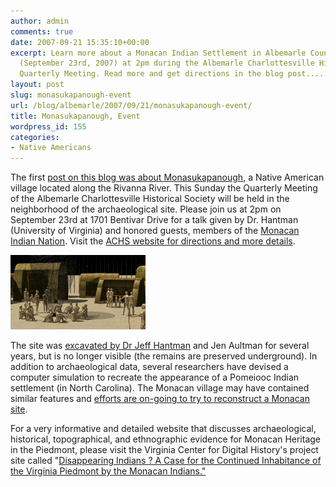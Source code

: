 ```yaml
---
author: admin
comments: true
date: 2007-09-21 15:35:10+00:00
excerpt: Learn more about a Monacan Indian Settlement in Albemarle County this Sunday
  (September 23rd, 2007) at 2pm during the Albemarle Charlottesville Historical Society's
  Quarterly Meeting. Read more and get directions in the blog post.....
layout: post
slug: monasukapanough-event
url: /blog/albemarle/2007/09/21/monasukapanough-event/
title: Monasukapanough, Event
wordpress_id: 155
categories:
- Native Americans
---
```


The first [post on this blog was about Monasukapanough](http://www.locohistory.org/blog/2007/02/07/monasukapanough/), a Native American village located along the Rivanna River. This Sunday the Quarterly Meeting of the Albemarle Charlottesville Historical Society will be held in the neighborhood of the archaeological site. Please join us at 2pm on September 23rd at 1701 Bentivar Drive for a talk given by Dr. Hantman (University of Virginia) and honored guests, members of the [Monacan Indian Nation](http://www.monacannation.com/). Visit the [ACHS website for directions and more details](http://www.albemarlehistory.org/). 

![Computer Simulation of a Pomeiooc Village, c. 1585](/wp-content/uploads/2007/09/monasukapanoughcomputer.jpg)

The site was [excavated by Dr Jeff Hantman](http://www.virginia.edu/insideuva/2000/10/hantman.html) and Jen Aultman for several years, but is no longer visible (the remains are preserved underground). In addition to archaeological data, several researchers have devised a computer simulation to recreate the appearance of a Pomeiooc Indian settlement (in North Carolina). The Monacan village may have contained similar features and [efforts are on-going to try to reconstruct a Monacan site](http://www.vcdh.virginia.edu/lewisandclark/students/projects/monacans/Reconstructed_Village/index.html).




For a very informative and detailed website that discusses archaeological, historical, topographical, and ethnographic evidence for Monacan Heritage in the Piedmont, please visit the Virginia Center for Digital History's project site called "[Disappearing Indians ? A Case for the Continued Inhabitance of the Virginia Piedmont by the Monacan Indians."](http://www.vcdh.virginia.edu/lewisandclark/students/projects/monacans/index.html)



